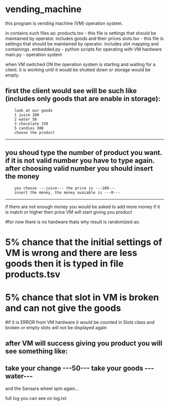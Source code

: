 # vending_machine
this program is vending machine (VM) operation system.

in contains such files as:
	products.tsv - this file is settings that should be maintained by operator. includes goods and their prices
	slots.tsv - this file is settings that should be maintained by operator. includes slot mapping and containings.
	embedded.py - python scripts for operating with VM hardware
	main.py - operation system

when VM switched ON the operation system is starting and waiting for a client.
it is working until it would be shutted down or storage would be empty.

first the client would see will be such like (includes only goods that are enable in storage):
---------------------------------------
		look at our goods
		1 juice 100
		2 water 50
		3 chocolate 150
		5 candies 300
		choose the product
---------------------------------------

you shoud type the number of product you want. if it is not valid number you have to type again.
after choosing valid number you should insert the money
---------------------------------------
		you choose ---juice--- the price is ---100---
		insert the money, the money avaiable is ---0---
---------------------------------------

if there are not enough money you would be asked to add more money
if it is match or higher then price VM will start giving you product

#for now there is no hardware thats why result is randomized as:
#	5% chance that the initial settings of VM is wrong and there are less goods then it is typed in file products.tsv
#	5% chance that slot in VM is broken and can not give the goods
#if it is ERROR from VM hardware it would be counted in Slots class and broken or empty slots will not be displayed again

after VM will success giving you product you will see something like:
---------------------------------------
take your change ---50---
take your goods ---water---
---------------------------------------

and the Sansara wheel spin again...

full log you can see on log.txt
